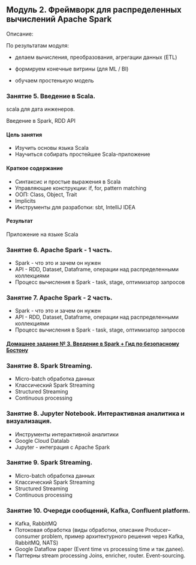 ## Модуль 2. Фреймворк для распределенных вычислений Apache Spark

Описание:

По результатам модуля:

- делаем вычисления, преобразования, агрегации данных (ETL)

- формируем конечные витрины (для ML / BI)

- обучаем простенькую модель


### Занятие 5. Введение в Scala.

scala для дата инженеров.

Введение в Spark, RDD API

#### Цель занятия

*   Изучить основы языка Scala
*   Научиться собирать простейшее Scala-приложение

#### Краткое содержание

*   Синтаксис и простые выражения в Scala
*   Управляющие конструкции: if, for, pattern matching
*   ООП: Class, Object, Trait
*   Implicits
*   Инструменты для разработки: sbt, IntelliJ IDEA

#### Результат

Приложение на языке Scala

### Занятие 6. Apache Spark - 1 часть.

- Spark - что это и зачем он нужен
- API - RDD, Dataset, Dataframe, операции над распределенными коллекциями
- Процесс вычисления в Spark - task, stage, оптимизатор запросов

### Занятие 7. Apache Spark - 2 часть.

- Spark - что это и зачем он нужен
- API - RDD, Dataset, Dataframe, операции над распределенными коллекциями
- Процесс вычисления в Spark - task, stage, оптимизатор запросов

#### [Домашнeе заданиe № 3. Введение в Spark + Гид по безопасному Бостону](./hw-3-spark/)

### Занятие 8. Spark Streaming.

- Micro-batch обработка данных
- Классический Spark Streaming
- Structured Streaming
- Continuous processing

### Занятие 8. Jupyter Notebook. Интерактивная аналитика и визуализация.

- Инструменты интерактивной аналитики
- Google Cloud Datalab
- Jupyter - интеграция с Apache Spark

### Занятие 9. Spark Streaming.

- Micro-batch обработка данных
- Классический Spark Streaming
- Structured Streaming
- Continuous processing

### Занятие 10. Очереди сообщений, Kafka, Confluent platform.

- Kafka, RabbitMQ
- Потоковая обработка (виды обработки, описание Producer–consumer problem, пример архитектурного решения через Kafka, RabbitMQ, NATS)
- Google Dataflow paper (Event time vs processing time и так далее).
- Паттерны stream processing Joins, enricher, router. Event-sourcing.